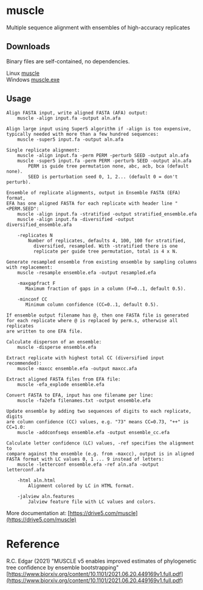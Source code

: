 # muscle
Multiple sequence alignment with ensembles of high-accuracy replicates

## Downloads

Binary files are self-contained, no dependencies.

Linux [muscle](https://github.com/rcedgar/muscle/raw/main/binaries/muscle)   
Windows [muscle.exe](https://github.com/rcedgar/muscle/raw/main/binaries/muscle.exe)   

## Usage

    Align FASTA input, write aligned FASTA (AFA) output:
        muscle -align input.fa -output aln.afa

    Align large input using Super5 algorithm if -align is too expensive,
    typically needed with more than a few hundred sequences:
        muscle -super5 input.fa -output aln.afa

    Single replicate alignment:
        muscle -align input.fa -perm PERM -perturb SEED -output aln.afa
        muscle -super5 input.fa -perm PERM -perturb SEED -output aln.afa
            PERM is guide tree permutation none, abc, acb, bca (default none).
            SEED is perturbation seed 0, 1, 2... (default 0 = don't perturb).

    Ensemble of replicate alignments, output in Ensemble FASTA (EFA) format,
    EFA has one aligned FASTA for each replicate with header line "<PERM.SEED":
        muscle -align input.fa -stratified -output stratified_ensemble.efa
        muscle -align input.fa -diversified -output diversified_ensemble.afa

        -replicates N
            Number of replicates, defaults 4, 100, 100 for stratified,
              diversified, resampled. With -stratified there is one
              replicate per guide tree permutation, total is 4 x N.

    Generate resampled ensemble from existing ensemble by sampling columns
    with replacement:
        muscle -resample ensemble.efa -output resampled.efa

        -maxgapfract F
           Maximum fraction of gaps in a column (F=0..1, default 0.5).

        -minconf CC
           Minimum column confidence (CC=0..1, default 0.5).

    If ensemble output filename has @, then one FASTA file is generated
    for each replicate where @ is replaced by perm.s, otherwise all replicates
    are written to one EFA file.

    Calculate disperson of an ensemble:
        muscle -disperse ensemble.efa

    Extract replicate with highest total CC (diversified input recommended):
        muscle -maxcc ensemble.efa -output maxcc.afa

    Extract aligned FASTA files from EFA file:
        muscle -efa_explode ensemble.efa

    Convert FASTA to EFA, input has one filename per line:
        muscle -fa2efa filenames.txt -output ensemble.efa

    Update ensemble by adding two sequences of digits to each replicate, digits
    are column confidence (CC) values, e.g. "73" means CC=0.73, "++" is CC=1.0:
        muscle -addconfseqs ensemble.efa -output ensemble_cc.efa

    Calculate letter confidence (LC) values, -ref specifies the alignment to
    compare against the ensemble (e.g. from -maxcc), output is in aligned
    FASTA format with LC values 0, 1 ... 9 instead of letters:
        muscle -letterconf ensemble.efa -ref aln.afa -output letterconf.afa

        -html aln.html
            Alignment colored by LC in HTML format.

        -jalview aln.features
            Jalview feature file with LC values and colors.

More documentation at:
    [https://drive5.com/muscle](https://drive5.com/muscle)


# Reference
R.C. Edgar (2021) "MUSCLE v5 enables improved estimates of phylogenetic tree confidence by ensemble bootstrapping"    
[https://www.biorxiv.org/content/10.1101/2021.06.20.449169v1.full.pdf](https://www.biorxiv.org/content/10.1101/2021.06.20.449169v1.full.pdf)
